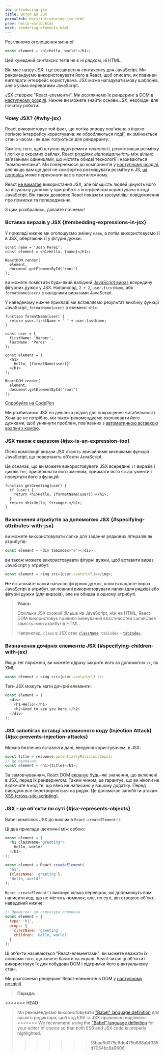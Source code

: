 ```yaml
---
id: introducing-jsx
title: Вступ до JSX
permalink: docs/introducing-jsx.html
prev: hello-world.html
next: rendering-elements.html
---
```


Розглянемо оголошення змінної:

```js
const element = <h1>Hello, world!</h1>;
```

Цей кумедний синтаксис тегів не є ні рядком, ні HTML.

Він має назву JSX, і це розширення синтаксису для JavaScript. Ми рекомендуємо використовувати його в React, щоб описати, як повинен виглядати інтерфейс користувача. JSX може нагадувати мову шаблонів, але з усіма перевагами JavaScript. 

JSX створює "React-елементи". Ми розглянемо їх рендеринг в DOM в [наступному розділі](/docs/rendering-elements.html). Нижче ви можете знайти основи JSX, необхідні для початку роботи.

### Чому JSX? {#why-jsx}

React використовує той факт, що логіка виводу пов'язана з іншою логікою інтерфейсу користувача: як обробляються події, як змінюється стан з часом і як дані готуються для рендерингу.

Замість того, щоб штучно відокремити *технології*, розмістивши розмітку і логіку в окремих файлах, React [розділяє *відповідальність*](https://en.wikipedia.org/wiki/Separation_of_concerns) між вільно зв'язаними одиницями, що містять обидві технології і називаються "компонентами". Ми повернемося до компонентів у [наступному розділі](/docs/components-and-props.html), але якщо вам ще досі не комфортно розміщувати розмітку в JS, [ця доповідь](https://www.youtube.com/watch?v=x7cQ3mrcKaY) може переконати вас в протилежному.

React [не вимагає](/docs/react-without-jsx.html) використання JSX, але більшість людей цінують його за візуальну допомогу при роботі з інтерфейсом користувача в коді JavaScript. Він також дозволяє React показати зрозуміліші повідомлення про помилки та попередження.

З цим розібрались, давайте почнемо!

### Вставка виразів у JSX {#embedding-expressions-in-jsx}

У прикладі нижче ми оголошуємо змінну `name`, а потім використовуємо її в JSX, обертаючи її у фігурні дужки:

```js{1,2}
const name = 'Josh Perez';
const element = <h1>Hello, {name}</h1>;

ReactDOM.render(
  element,
  document.getElementById('root')
);
```

ви можете помістити будь-який валідний [JavaScript вираз](https://developer.mozilla.org/en-US/docs/Web/JavaScript/Guide/Expressions_and_Operators#Expressions) всередину фігурних дужок у JSX. Наприклад, `2 + 2`, `user.firstName`, або `formatName(user)` є валідними виразами JavaScript.

У наведеному нижче прикладі ми вставляємо результат виклику функції JavaScript, `formatName(user)` в елемент `<h1>`.

```js{12}
function formatName(user) {
  return user.firstName + ' ' + user.lastName;
}

const user = {
  firstName: 'Harper',
  lastName: 'Perez'
};

const element = (
  <h1>
    Hello, {formatName(user)}!
  </h1>
);

ReactDOM.render(
  element,
  document.getElementById('root')
);
```

[Спробуйте на CodePen](codepen://introducing-jsx)

Ми розбиваємо JSX на декілька рядків для покращення читабельності. Хоча це не потрібно, ми також рекомендуємо охоплювати його дужками, щоб уникнути проблем, пов'язаних з [автоматичною вставкою крапки з комою](https://stackoverflow.com/q/2846283).

### JSX також є виразом {#jsx-is-an-expression-too}

Після компіляції вирази JSX стають звичайними викликами функцій JavaScript, що повертають об'єкти JavaScript.

Це означає, що ви можете використовувати JSX всередині `if` виразів і циклів `for`, присвоювати його змінним, приймати його як аргументи і повертати його з функцій:

```js{3,5}
function getGreeting(user) {
  if (user) {
    return <h1>Hello, {formatName(user)}!</h1>;
  }
  return <h1>Hello, Stranger.</h1>;
}
```

### Визначення атрибутів за допомогою JSX {#specifying-attributes-with-jsx}

ви можете використовувати лапки для задання рядкових літералів як атрибутів:

```js
const element = <div tabIndex="0"></div>;
```

ви також можете використовувати фігурні дужки, щоб вставити вираз JavaScript у атрибут:

```js
const element = <img src={user.avatarUrl}></img>;
```

Не вставляйте лапки навколо фігурних дужок, коли вкладаєте вираз JavaScript в атрибут. ви повинні використовувати лапки (для рядків) або фігурні дужки (для виразів), але не обидва в одному атрибуті.

>**Увага:**
>
>Оскільки JSX схожий більше на JavaScript, ніж на HTML, React DOM використовує правило іменування властивостей camelCase замість імен атрибутів HTML.
>
>Наприклад, `class` в JSX стає [`className`](https://developer.mozilla.org/en-US/docs/Web/API/Element/className), `tabindex` - [`tabIndex`](https://developer.mozilla.org/en-US/docs/Web/API/HTMLElement/tabIndex).

### Визначення дочірніх елементів JSX {#specifying-children-with-jsx}

Якщо тег порожній, ви можете одразу закрити його за допомогою `/>`, як XML:

```js
const element = <img src={user.avatarUrl} />;
```

Теги JSX можуть мати дочірні елементи:

```js
const element = (
  <div>
    <h1>Hello!</h1>
    <h2>Good to see you here.</h2>
  </div>
);
```

### JSX запобігає вставці зловмисного коду (Injection Attack) {#jsx-prevents-injection-attacks}

Можна безпечно вставляти дані, введенні користувачем, в JSX:

```js
const title = response.potentiallyMaliciousInput;
// Це безпечно:
const element = <h1>{title}</h1>;
```

За замовчуванням, React DOM [екранує](https://stackoverflow.com/questions/7381974/which-characters-need-to-be-escaped-on-html) будь-які значення, що включені в JSX, перед їх рендерингом. Таким чином, це гарантує, що ви ніколи не включите в код те, що явно не написано у вашому додатку. Перед виводом все перетворюється на рядок. Це допомагає запобігти атакам [XSS (cross-site-scripting)](https://en.wikipedia.org/wiki/Cross-site_scripting).

### JSX - це об'єкти по суті {#jsx-represents-objects}

Babel компілює JSX до викликів `React.createElement()`.

Ці два приклади ідентичні між собою:

```js
const element = (
  <h1 className="greeting">
    Hello, world!
  </h1>
);
```

```js
const element = React.createElement(
  'h1',
  {className: 'greeting'},
  'Hello, world!'
);
```

`React.createElement()` виконує кілька перевірок, які допоможуть вам написати код, що не містить помилок, але, по суті, він створює об'єкт, наведений нижче:

```js
// Примітка: ця структура спрощена
const element = {
  type: 'h1',
  props: {
    className: 'greeting',
    children: 'Hello, world!'
  }
};
```

Ці об'єкти називаються "React-елементами". ви можете вважати їх описами того, що хочете бачити на екрані. React читає ці об'єкти і використовує їх для побудови DOM і підтримки його в актуальному стані.

Ми розглянемо рендеринг React-елементів в DOM у [наступному розділі](/docs/rendering-elements.html)).

>**Порада:**
>
<<<<<<< HEAD
>Ми рекомендуємо використовувати ["Babel" language definition](https://babeljs.io/docs/editors) для вашого редактора, щоб код ES6 та JSX правильно виділявся.
=======
>We recommend using the ["Babel" language definition](https://babeljs.io/docs/en/next/editors) for your editor of choice so that both ES6 and JSX code is properly highlighted.
>>>>>>> f3baa6d075c8de475b688abf035d7054bc8a9606
